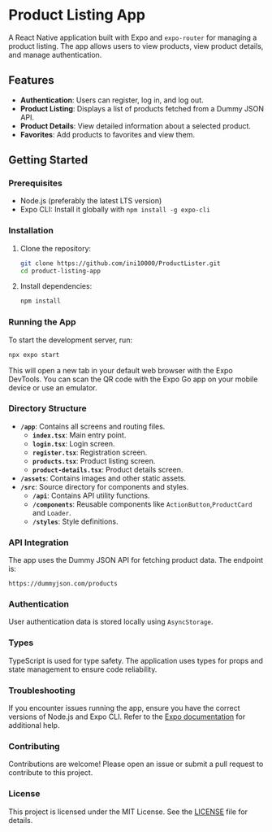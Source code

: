 # Product Listing App

A React Native application built with Expo and `expo-router` for managing a product listing. The app allows users to view products, view product details, and manage authentication.

## Features

- **Authentication**: Users can register, log in, and log out.
- **Product Listing**: Displays a list of products fetched from a Dummy JSON API.
- **Product Details**: View detailed information about a selected product.
- **Favorites**: Add products to favorites and view them.

## Getting Started

### Prerequisites

- Node.js (preferably the latest LTS version)
- Expo CLI: Install it globally with `npm install -g expo-cli`

### Installation

1. Clone the repository:

   ```bash
   git clone https://github.com/ini10000/ProductLister.git
   cd product-listing-app
   ```

2. Install dependencies:

   ```bash
   npm install
   ```

### Running the App

To start the development server, run:

```bash
npx expo start
```

This will open a new tab in your default web browser with the Expo DevTools. You can scan the QR code with the Expo Go app on your mobile device or use an emulator.

### Directory Structure

- **`/app`**: Contains all screens and routing files.
  - **`index.tsx`**: Main entry point.
  - **`login.tsx`**: Login screen.
  - **`register.tsx`**: Registration screen.
  - **`products.tsx`**: Product listing screen.
  - **`product-details.tsx`**: Product details screen.
- **`/assets`**: Contains images and other static assets.
- **`/src`**: Source directory for components and styles.
  - **`/api`**: Contains API utility functions.
  - **`/components`**: Reusable components like `ActionButton`,`ProductCard` and `Loader`.
  - **`/styles`**: Style definitions.

### API Integration

The app uses the Dummy JSON API for fetching product data. The endpoint is:

```
https://dummyjson.com/products
```

### Authentication

User authentication data is stored locally using `AsyncStorage`.

### Types

TypeScript is used for type safety. The application uses types for props and state management to ensure code reliability.

### Troubleshooting

If you encounter issues running the app, ensure you have the correct versions of Node.js and Expo CLI. Refer to the [Expo documentation](https://docs.expo.dev) for additional help.

### Contributing

Contributions are welcome! Please open an issue or submit a pull request to contribute to this project.

### License

This project is licensed under the MIT License. See the [LICENSE](LICENSE) file for details.
